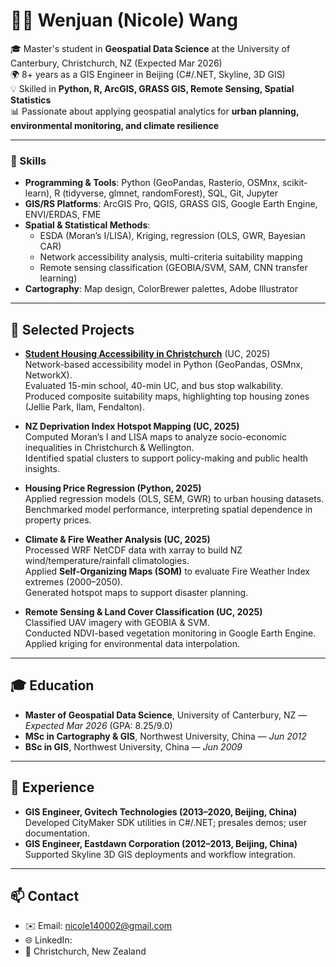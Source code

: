 # 👩‍💻 Wenjuan (Nicole) Wang

🎓 Master's student in **Geospatial Data Science** at the University of Canterbury, Christchurch, NZ (Expected Mar 2026)  
🌍 8+ years as a GIS Engineer in Beijing (C#/.NET, Skyline, 3D GIS)  
💡 Skilled in **Python, R, ArcGIS, GRASS GIS, Remote Sensing, Spatial Statistics**  
📊 Passionate about applying geospatial analytics for **urban planning, environmental monitoring, and climate resilience**  

---

### 🔧 Skills
- **Programming & Tools**: Python (GeoPandas, Rasterio, OSMnx, scikit-learn), R (tidyverse, glmnet, randomForest), SQL, Git, Jupyter  
- **GIS/RS Platforms**: ArcGIS Pro, QGIS, GRASS GIS, Google Earth Engine, ENVI/ERDAS, FME  
- **Spatial & Statistical Methods**:  
  - ESDA (Moran’s I/LISA), Kriging, regression (OLS, GWR, Bayesian CAR)  
  - Network accessibility analysis, multi-criteria suitability mapping  
  - Remote sensing classification (GEOBIA/SVM, SAM, CNN transfer learning)  
- **Cartography**: Map design, ColorBrewer palettes, Adobe Illustrator  

---

## 📌 Selected Projects
- **[Student Housing Accessibility in Christchurch](https://github.com/nicole140002-wang/student-housing-accessibility-christchurch)** (UC, 2025)  
  Network-based accessibility model in Python (GeoPandas, OSMnx, NetworkX).  
  Evaluated 15-min school, 40-min UC, and bus stop walkability.  
  Produced composite suitability maps, highlighting top housing zones (Jellie Park, Ilam, Fendalton).  

- **NZ Deprivation Index Hotspot Mapping (UC, 2025)**  
  Computed Moran’s I and LISA maps to analyze socio-economic inequalities in Christchurch & Wellington.  
  Identified spatial clusters to support policy-making and public health insights.  

- **Housing Price Regression (Python, 2025)**  
  Applied regression models (OLS, SEM, GWR) to urban housing datasets.  
  Benchmarked model performance, interpreting spatial dependence in property prices.  

- **Climate & Fire Weather Analysis (UC, 2025)**  
  Processed WRF NetCDF data with xarray to build NZ wind/temperature/rainfall climatologies.  
  Applied **Self-Organizing Maps (SOM)** to evaluate Fire Weather Index extremes (2000–2050).  
  Generated hotspot maps to support disaster planning.  

- **Remote Sensing & Land Cover Classification (UC, 2025)**  
  Classified UAV imagery with GEOBIA & SVM.  
  Conducted NDVI-based vegetation monitoring in Google Earth Engine.  
  Applied kriging for environmental data interpolation.  

---

## 🎓 Education
- **Master of Geospatial Data Science**, University of Canterbury, NZ — *Expected Mar 2026* (GPA: 8.25/9.0)  
- **MSc in Cartography & GIS**, Northwest University, China — *Jun 2012*  
- **BSc in GIS**, Northwest University, China — *Jun 2009*  

---

## 💼 Experience
- **GIS Engineer, Gvitech Technologies (2013–2020, Beijing, China)**  
  Developed CityMaker SDK utilities in C#/.NET; presales demos; user documentation.  
- **GIS Engineer, Eastdawn Corporation (2012–2013, Beijing, China)**  
  Supported Skyline 3D GIS deployments and workflow integration.  

---

## 📫 Contact
- ✉️ Email: [nicole140002@gmail.com](mailto:nicole140002@gmail.com)  
- 🌐 LinkedIn:   
- 📍 Christchurch, New Zealand  

